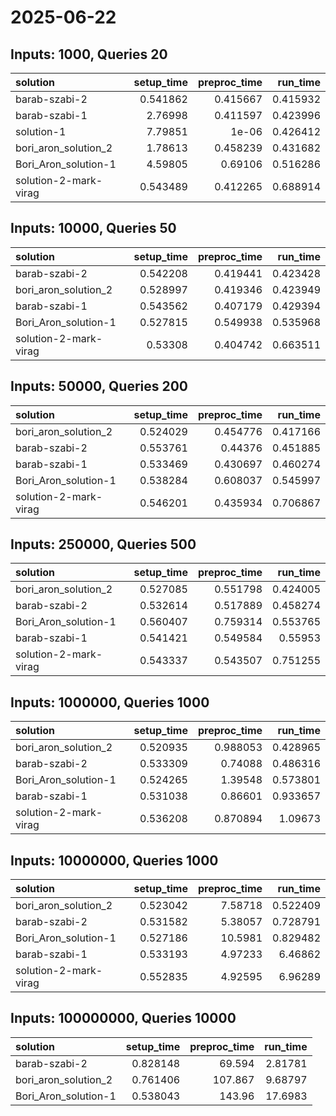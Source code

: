 # 2025-06-22

## Inputs: 1000, Queries 20

| solution              |   setup_time |   preproc_time |   run_time |
|:----------------------|-------------:|---------------:|-----------:|
| barab-szabi-2         |     0.541862 |       0.415667 |   0.415932 |
| barab-szabi-1         |     2.76998  |       0.411597 |   0.423996 |
| solution-1            |     7.79851  |       1e-06    |   0.426412 |
| bori_aron_solution_2  |     1.78613  |       0.458239 |   0.431682 |
| Bori_Aron_solution-1  |     4.59805  |       0.69106  |   0.516286 |
| solution-2-mark-virag |     0.543489 |       0.412265 |   0.688914 |

## Inputs: 10000, Queries 50

| solution              |   setup_time |   preproc_time |   run_time |
|:----------------------|-------------:|---------------:|-----------:|
| barab-szabi-2         |     0.542208 |       0.419441 |   0.423428 |
| bori_aron_solution_2  |     0.528997 |       0.419346 |   0.423949 |
| barab-szabi-1         |     0.543562 |       0.407179 |   0.429394 |
| Bori_Aron_solution-1  |     0.527815 |       0.549938 |   0.535968 |
| solution-2-mark-virag |     0.53308  |       0.404742 |   0.663511 |

## Inputs: 50000, Queries 200

| solution              |   setup_time |   preproc_time |   run_time |
|:----------------------|-------------:|---------------:|-----------:|
| bori_aron_solution_2  |     0.524029 |       0.454776 |   0.417166 |
| barab-szabi-2         |     0.553761 |       0.44376  |   0.451885 |
| barab-szabi-1         |     0.533469 |       0.430697 |   0.460274 |
| Bori_Aron_solution-1  |     0.538284 |       0.608037 |   0.545997 |
| solution-2-mark-virag |     0.546201 |       0.435934 |   0.706867 |

## Inputs: 250000, Queries 500

| solution              |   setup_time |   preproc_time |   run_time |
|:----------------------|-------------:|---------------:|-----------:|
| bori_aron_solution_2  |     0.527085 |       0.551798 |   0.424005 |
| barab-szabi-2         |     0.532614 |       0.517889 |   0.458274 |
| Bori_Aron_solution-1  |     0.560407 |       0.759314 |   0.553765 |
| barab-szabi-1         |     0.541421 |       0.549584 |   0.55953  |
| solution-2-mark-virag |     0.543337 |       0.543507 |   0.751255 |

## Inputs: 1000000, Queries 1000

| solution              |   setup_time |   preproc_time |   run_time |
|:----------------------|-------------:|---------------:|-----------:|
| bori_aron_solution_2  |     0.520935 |       0.988053 |   0.428965 |
| barab-szabi-2         |     0.533309 |       0.74088  |   0.486316 |
| Bori_Aron_solution-1  |     0.524265 |       1.39548  |   0.573801 |
| barab-szabi-1         |     0.531038 |       0.86601  |   0.933657 |
| solution-2-mark-virag |     0.536208 |       0.870894 |   1.09673  |

## Inputs: 10000000, Queries 1000

| solution              |   setup_time |   preproc_time |   run_time |
|:----------------------|-------------:|---------------:|-----------:|
| bori_aron_solution_2  |     0.523042 |        7.58718 |   0.522409 |
| barab-szabi-2         |     0.531582 |        5.38057 |   0.728791 |
| Bori_Aron_solution-1  |     0.527186 |       10.5981  |   0.829482 |
| barab-szabi-1         |     0.533193 |        4.97233 |   6.46862  |
| solution-2-mark-virag |     0.552835 |        4.92595 |   6.96289  |

## Inputs: 100000000, Queries 10000

| solution             |   setup_time |   preproc_time |   run_time |
|:---------------------|-------------:|---------------:|-----------:|
| barab-szabi-2        |     0.828148 |         69.594 |    2.81781 |
| bori_aron_solution_2 |     0.761406 |        107.867 |    9.68797 |
| Bori_Aron_solution-1 |     0.538043 |        143.96  |   17.6983  |